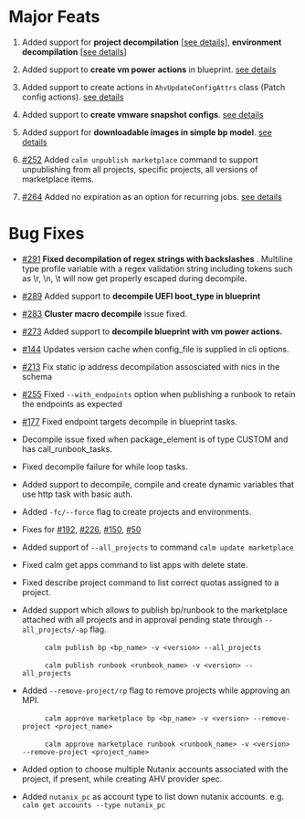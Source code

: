 
# Major Feats

1. Added support for **project decompilation** [[see details](../../README.md#projects)], **environment decompilation** [[see details](../../README.md#environments)]

2. Added support to **create vm power actions** in blueprint. [see details](../../docs/Power-Actions-in-Blueprint/README.md)

3. Added support to create actions in `AhvUpdateConfigAttrs` class (Patch config actions).  [see details](../../docs/Blueprints/ahv_update_config/README.md)

4. Added support to **create vmware snapshot configs**. [see details](../../docs/Blueprints/snapshot_restore/README.md)

5. Added support for **downloadable images in simple bp model**. [see details](../../docs/Blueprints/downloadable_images/README.md)

6. [#252](https://github.com/nutanix/calm-dsl/issues/252) Added `calm unpublish marketplace` command to support unpublishing from all projects, specific projects, all versions of marketplace items.

7. [#264](https://github.com/nutanix/calm-dsl/issues/264) Added no expiration as an option for recurring jobs. [see details](../../docs/Job_scheduler/README.md)

# Bug Fixes
- [#291](https://github.com/nutanix/calm-dsl/issues/291) **Fixed decompilation of regex strings with backslashes** . Multiline type profile variable with a regex validation string including tokens such as \r, \n, \t will now get properly escaped during decompile.
- [#289](https://github.com/nutanix/calm-dsl/issues/289) Added support to **decompile UEFI boot_type in blueprint**
- [#283](https://github.com/nutanix/calm-dsl/issues/283) **Cluster macro decompile** issue fixed.
- [#273](https://github.com/ideadevice/calm-dsl/issues/273) Added support to **decompile blueprint with vm power actions.**
- [#144](https://github.com/nutanix/calm-dsl/issues/144) Updates version cache when config_file is supplied in cli options.

- [#213](https://github.com/nutanix/calm-dsl/issues/213) Fix static ip address decompilation assosciated with nics in the schema
- [#255](https://github.com/nutanix/calm-dsl/issues/255) Fixed `--with_endpoints` option when publishing a runbook to retain the endpoints as expected
- [#177](https://github.com/nutanix/calm-dsl/issues/177) Fixed endpoint targets decompile in blueprint tasks.
- Decompile issue fixed when package_element is of type CUSTOM and has call_runbook_tasks.
- Fixed decompile failure for while loop tasks.
- Added support to decompile, compile and create dynamic variables that use http task with basic auth.
- Added `-fc/--force` flag to create projects and environments.
- Fixes for [#192](https://github.com/nutanix/calm-dsl/issues/192), [#226](https://github.com/nutanix/calm-dsl/issues/226), [#150](https://github.com/nutanix/calm-dsl/issues/150), [#50](https://github.com/nutanix/calm-dsl/issues/50)
- Added support of `--all_projects` to command `calm update marketplace`
- Fixed calm get apps command to list apps with delete state.
- Fixed describe project command to list correct quotas assigned to a project.
- Added support which allows to publish bp/runbook to the marketplace attached with all projects and in approval pending state through `--all_projects/-ap` flag.
   
    &nbsp; &nbsp; &nbsp; &nbsp; &nbsp; 
    `calm publish bp <bp_name> -v <version> --all_projects`
    
    
    &nbsp; &nbsp; &nbsp; &nbsp; &nbsp;
    `calm publish runbook <runbook_name> -v <version> --all_projects`

- Added `--remove-project/rp` flag to remove projects while approving an MPI.

    &nbsp; &nbsp; &nbsp; &nbsp; &nbsp; 
    `calm approve marketplace bp <bp_name> -v <version> --remove-project <project_name>`
    
    
    &nbsp; &nbsp; &nbsp; &nbsp; &nbsp;
    `calm approve marketplace runbook <runbook_name> -v <version> --remove-project <project_name>` 

- Added option to choose multiple Nutanix accounts associated with the project, if present, while creating AHV provider spec.
- Added `nutanix_pc` as account type to list down nutanix accounts. e.g. `calm get accounts --type nutanix_pc`


